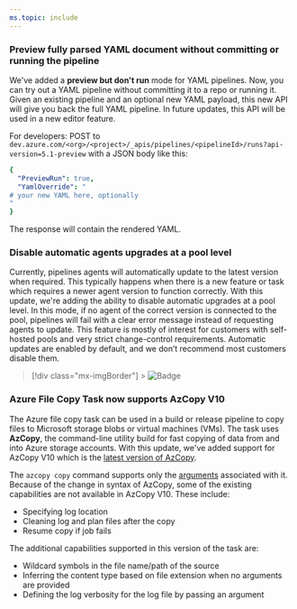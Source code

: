 ```yaml
---
ms.topic: include
---
```


### Preview fully parsed YAML document without committing or running the pipeline

We've added a **preview but don't run** mode for YAML pipelines. Now, you can try out a YAML pipeline without committing it to a repo or running it. Given an existing pipeline and an optional new YAML payload, this new API will give you back the full YAML pipeline. In future updates, this API will be used in a new editor feature.

For developers: POST to `dev.azure.com/<org>/<project>/_apis/pipelines/<pipelineId>/runs?api-version=5.1-preview` with a JSON body like this:

```yaml
{
  "PreviewRun": true,
  "YamlOverride": "
# your new YAML here, optionally
"
}
```

The response will contain the rendered YAML.

### Disable automatic agents upgrades at a pool level

Currently, pipelines agents will automatically update to the latest version when required. This typically happens when there is a new feature or task which requires a newer agent version to function correctly. With this update, we're adding the ability to disable automatic upgrades at a pool level. In this mode, if no agent of the correct version is connected to the pool, pipelines will fail with a clear error message instead of requesting agents to update. This feature is mostly of interest for customers with self-hosted pools and very strict change-control requirements. Automatic updates are enabled by default, and we don’t recommend most customers disable them.

> [!div class="mx-imgBorder"] > ![Badge](../../media/165_02.png)

### Azure File Copy Task now supports AzCopy V10

The Azure file copy task can be used in a build or release pipeline to copy files to Microsoft storage blobs or virtual machines (VMs). The task uses **AzCopy**, the command-line utility build for fast copying of data from and into Azure storage accounts. With this update, we've added support for AzCopy V10 which is the [latest version of AzCopy](https://docs.microsoft.com/azure/storage/common/storage-use-azcopy-v10).

The `azcopy copy` command supports only the [arguments](https://docs.microsoft.com/azure/storage/common/storage-ref-azcopy-copy?toc=/azure/storage/blobs/toc.json#options) associated with it. Because of the change in syntax of AzCopy, some of the existing capabilities are not available in AzCopy V10. These include:

* Specifying log location
* Cleaning log and plan files after the copy
* Resume copy if job fails

The additional capabilities supported in this version of the task are:

* Wildcard symbols in the file name/path of the source
* Inferring the content type based on file extension when no arguments are provided
* Defining the log verbosity for the log file by passing an argument
